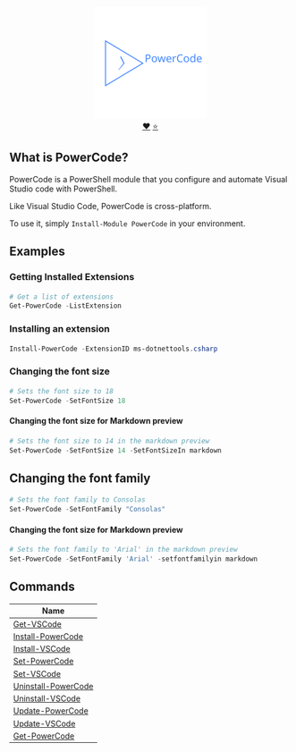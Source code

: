 <div align='center'>
<img src='Assets/PowerCode.svg' alt='PowerCode' />
<br/>
<a href='https://github.com/sponsors/StartAutomating'>❤️</a>
<a href='https://github.com/StartAutomating/PowerCode/stargazers'>⭐</a>
</div>

## What is PowerCode?

PowerCode is a PowerShell module that you configure and automate Visual Studio code with PowerShell.

Like Visual Studio Code, PowerCode is cross-platform.

To use it, simply `Install-Module PowerCode` in your environment.

## Examples

### Getting Installed Extensions

~~~PowerShell
# Get a list of extensions
Get-PowerCode -ListExtension 
~~~

### Installing an extension

~~~PowerShell
Install-PowerCode -ExtensionID ms-dotnettools.csharp
~~~

### Changing the font size

~~~PowerShell
# Sets the font size to 18
Set-PowerCode -SetFontSize 18 
~~~

#### Changing the font size for Markdown preview

~~~PowerShell
# Sets the font size to 14 in the markdown preview
Set-PowerCode -SetFontSize 14 -SetFontSizeIn markdown
~~~

## Changing the font family

~~~PowerShell
# Sets the font family to Consolas
Set-PowerCode -SetFontFamily "Consolas"
~~~

#### Changing the font size for Markdown preview

~~~PowerShell
# Sets the font family to 'Arial' in the markdown preview
Set-PowerCode -SetFontFamily 'Arial' -setfontfamilyin markdown
~~~

## Commands


|Name                                              |
|--------------------------------------------------|
|[Get-VSCode](docs/Get-VSCode.md)                  |
|[Install-PowerCode](docs/Install-PowerCode.md)    |
|[Install-VSCode](docs/Install-VSCode.md)          |
|[Set-PowerCode](docs/Set-PowerCode.md)            |
|[Set-VSCode](docs/Set-VSCode.md)                  |
|[Uninstall-PowerCode](docs/Uninstall-PowerCode.md)|
|[Uninstall-VSCode](docs/Uninstall-VSCode.md)      |
|[Update-PowerCode](docs/Update-PowerCode.md)      |
|[Update-VSCode](docs/Update-VSCode.md)            |
|[Get-PowerCode](docs/Get-PowerCode.md)            |


